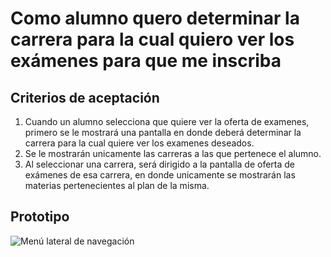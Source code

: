 # Como alumno quero determinar la carrera para la cual quiero ver los exámenes para que me inscriba

## Criterios de aceptación
1. Cuando un alumno selecciona que quiere ver la oferta de examenes, primero se le mostrará una pantalla en donde deberá determinar la carrera para la cual quiere ver los examenes deseados.
2. Se le mostrarán unicamente las carreras a las que pertenece el alumno.
3. Al seleccionar una carrera, será dirigido a la pantalla de oferta de exámenes de esa carrera, en donde unicamente se mostrarán las materias pertenecientes al plan de la misma.

## Prototipo
![Menú lateral de navegación](./prototipos/elegir-carrera.png)
